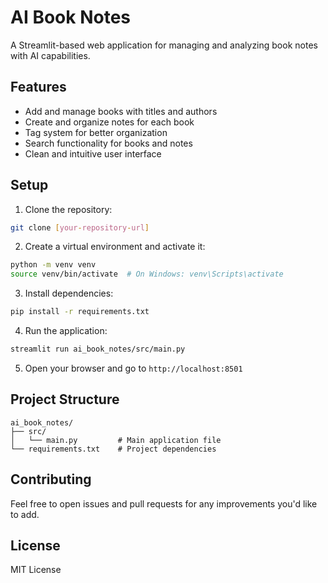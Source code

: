 # AI Book Notes

A Streamlit-based web application for managing and analyzing book notes with AI capabilities.

## Features

- Add and manage books with titles and authors
- Create and organize notes for each book
- Tag system for better organization
- Search functionality for books and notes
- Clean and intuitive user interface

## Setup

1. Clone the repository:
```bash
git clone [your-repository-url]
```

2. Create a virtual environment and activate it:
```bash
python -m venv venv
source venv/bin/activate  # On Windows: venv\Scripts\activate
```

3. Install dependencies:
```bash
pip install -r requirements.txt
```

4. Run the application:
```bash
streamlit run ai_book_notes/src/main.py
```

5. Open your browser and go to `http://localhost:8501`

## Project Structure

```
ai_book_notes/
├── src/
│   └── main.py         # Main application file
└── requirements.txt    # Project dependencies
```

## Contributing

Feel free to open issues and pull requests for any improvements you'd like to add.

## License

MIT License 